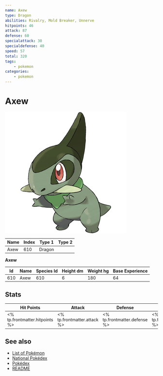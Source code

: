 ```yaml
---
name: Axew
type: Dragon
abilities: Rivalry, Mold Breaker, Unnerve
hitpoints: 46
attack: 87
defense: 60
specialattack: 30
specialdefense: 40
speed: 57
total: 320
tags:
    - pokemon
categories:
    - pokemon
---
```


# Axew


![Axew](images/610.png)

| **Name** | **Index** | **Type 1** | **Type 2** |
|----|----|----|----|
| Axew | 610 | Dragon  |  |

**Axew** 




| **Id** | **Name** | **Species Id** | **Height dm** | **Weight hg** | **Base Experience** |
|--------|----------|----------------|------------|------------|---------------------|
| 610 | Axew | 610 | 6 | 180 | 64 |



## Stats

| **Hit Points** | **Attack** | **Defense** | **Special Attack** | **Special Defense** | **Speed** | **Total** |
|----------------|------------|-------------|--------------------|---------------------|-----------|-----------|
| <% tp.frontmatter.hitpoints %> | <% tp.frontmatter.attack %> | <% tp.frontmatter.defense %> | <% tp.frontmatter.specialattack %> | <% tp.frontmatter.specialdefense %> | <% tp.frontmatter.speed %> | <% tp.frontmatter.total %> |

## See also

- [List of Pokémon](../pokemon.md)
- [National Pokédex](../national_pokedex.md)
- [Pokédex](../pokedex.md)
- [README](../README.md)
